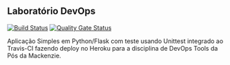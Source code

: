 ## Laboratório DevOps
                                                                                                                                            
[![Build Status](https://travis-ci.com/andersoncab/devopslab.svg?branch=main)](https://travis-ci.com/andersoncab/devopslab) [![Quality Gate Status](https://sonarcloud.io/api/project_badges/measure?project=andersoncab&metric=alert_status)](https://sonarcloud.io/dashboard?id=andersoncab)

Aplicação Simples em Python/Flask com teste usando Unittest integrado ao Travis-CI fazendo deploy no Heroku para a disciplina de DevOps Tools da Pós da Mackenzie.
